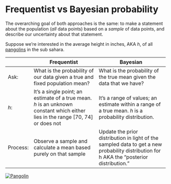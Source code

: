 # Frequentist vs Bayesian probability

The overarching goal of both approaches is the same: to make a statement about the population (*all* data points) based on a *sample* of data points, and describe our uncertainty about that statement.

Suppose we’re interested in the average height in inches, AKA *h*, of all [pangolins](http://www.telegraph.co.uk/science/2016/03/15/pangolins-13-facts-about-the-worlds-most-hunted-animal/) in the sub sahara.


|                      | Frequentist                                                                                                               | Bayesian                                                                                                                                                                    |
|----------------------|---------------------------------------------------------------------------------------------------------------------------|-----------------------------------------------------------------------------------------------------------------------------------------------------------------------------|
| Ask:                 | What is the probability of our data given a true and fixed population mean?                                               | What is the probability of the true mean given the data that we have?                                                                                                       |
| *h*:| It’s a single point; an estimate of a true mean. *h* is an unknown constant which either lies in the range [70, 74] or does not | It’s a range of values; an estimate within a range of a true mean. *h* is a probability distribution.                                                                                  |
| Process:            | Observe a sample and calculate a mean based purely on that sample                                                         | Update the prior distribution in light of the sampled data to get a new probability distribution for h AKA the “posterior distribution.”|

[![Pangolin](https://i.ytimg.com/vi/LMiYjkG4onM/hqdefault.jpg?custom=true&w=336&h=188&stc=true&jpg444=true&jpgq=90&sp=68&sigh=UvxMNMKfzcbVEJEhJ5zAa8Je9L4)](https://www.youtube.com/watch?v=LMiYjkG4onM)




